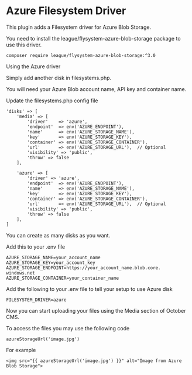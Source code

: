 
# Azure Filesystem Driver

This plugin adds a Filesystem driver for Azure Blob Storage.

You need to install the league/flysystem-azure-blob-storage package to use this driver.

    composer require league/flysystem-azure-blob-storage:^3.0   

Using the Azure driver

Simply add another disk in filesystems.php.

You will need your Azure Blob account name, API key and container name.

Update the filesystems.php config file

    'disks' => [
        'media' => [
            'driver'    => 'azure',
            'endpoint'  => env('AZURE_ENDPOINT'),
            'name'      => env('AZURE_STORAGE_NAME'),
            'key'       => env('AZURE_STORAGE_KEY'),
            'container' => env('AZURE_STORAGE_CONTAINER'),
            'url'       => env('AZURE_STORAGE_URL'),  // Optional
            'visibility' => 'public',
            'throw' => false
        ],

        'azure' => [
            'driver' => 'azure',
            'endpoint'  => env('AZURE_ENDPOINT'),
            'name'      => env('AZURE_STORAGE_NAME'),
            'key'       => env('AZURE_STORAGE_KEY'),
            'container' => env('AZURE_STORAGE_CONTAINER'),
            'url'       => env('AZURE_STORAGE_URL'),  // Optional
            'visibility' => 'public',
            'throw' => false
        ],
    ]
You can create as many disks as you want.

Add this to your .env file

    AZURE_STORAGE_NAME=your_account_name
    AZURE_STORAGE_KEY=your_account_key
    AZURE_STORAGE_ENDPOINT=https://your_account_name.blob.core. windows.net
    AZURE_STORAGE_CONTAINER=your_container_name
    
Add the following to your .env file to tell your setup to use Azure disk

    FILESYSTEM_DRIVER=azure


Now you can start uploading your files using the Media section of October CMS.

To access the files you may use the following code

    azureStorageUrl('image.jpg')

For example

    <img src="{{ azureStorageUrl('image.jpg') }}" alt="Image from Azure Blob Storage">
